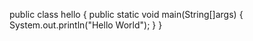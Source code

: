 public class hello
{
	public static void main(String[]args)
	{
 		System.out.println("Hello World");
	}
}
